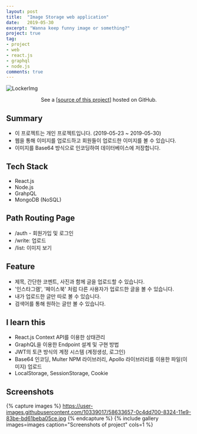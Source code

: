 ```yaml
---
layout: post
title:  "Image Storage web application"
date:   2019-05-30
excerpt: "Wanna keep funny image or something?"
project: true
tag:
- project
- web
- react.js
- graphql
- node.js
comments: true
---
```


![LockerImg](https://user-images.githubusercontent.com/10339017/58633752-69e22380-8324-11e9-8a1f-fbe2d0f51c65.png)
<center>See a [<a href="https://github.com/skqoaudgh/Web-graphQL-React-BakjeStorage">source of this project</a>] hosted on GitHub.</center>


## Summary
* 이 프로젝트는 개인 프로젝트입니다. (2019-05-23 ~ 2019-05-30)
* 웹을 통해 이미지를 업로드하고 회원들이 업로드한 이미지를 볼 수 있습니다.
* 이미지를 Base64 방식으로 인코딩하여 데이터베이스에 저장합니다.


## Tech Stack
* React.js
* Node.js
* GrahpQL
* MongoDB (NoSQL)


## Path Routing Page
* /auth - 회원가입 및 로그인
* /write: 업로드
* /list: 이미지 보기


## Feature
* 제목, 간단한 코멘트, 사진과 함께 글을 업로드할 수 있습니다.
* '인스타그램', '페이스북' 처럼 다른 사용자가 업로드한 글을 볼 수 있습니다.
* 내가 업로드한 글만 따로 볼 수 있습니다.
* 검색어를 통해 원하는 글만 볼 수 있습니다.


## I learn this
* React.js Context API를 이용한 상태관리
* GraphQL을 이용한 Endpoint 설계 및 구현 방법
* JWT의 토큰 방식의 계정 시스템 (계정생성, 로그인)
* Base64 인코딩, Multer NPM 라이브러리, Apollo 라이브러리를 이용한 파일(이미지) 업로드
* LocalStorage, SessionStorage, Cookie


## Screenshots
{% capture images %}
	https://user-images.githubusercontent.com/10339017/58633657-0c4dd700-8324-11e9-83be-bd61beba05ce.jpg
{% endcapture %}
{% include gallery images=images caption="Screenshots of project" cols=1 %}
